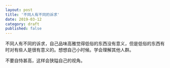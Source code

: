 ```yaml
---
layout: post
title: '不同人有不同的诉求'
date: 2019-03-12
category: draft
published: false
---
```


不同人有不同的诉求，自己品味高雅觉得低俗的东西没有意义，但是低俗的东西有时对有些人是很有意义的。想想自己小时候。学会理解其他人群。

不要自恃甚高，这样会狭隘自己的视角。
